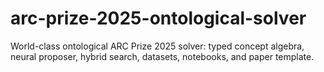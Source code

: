 # arc-prize-2025-ontological-solver
World-class ontological ARC Prize 2025 solver: typed concept algebra, neural proposer, hybrid search, datasets, notebooks, and paper template.
